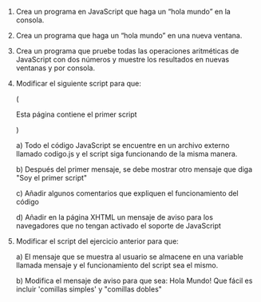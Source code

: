 1. Crea un programa en JavaScript que haga un “hola mundo” en la consola.

2. Crea un programa que haga un “hola mundo” en una nueva ventana.

3. Crea un programa que pruebe todas las operaciones aritméticas de JavaScript
   con dos números y muestre los resultados en nuevas ventanas y por consola.

4. Modificar el siguiente script para que:

   (<!DOCTYPE html PUBLIC "-//W3C//DTD XHTML 1.0 Transitional//EN"
   "http://www.w3.org/TR/xhtml1/DTD/xhtml1-transitional.dtd">
   <html xmlns="http://www.w3.org/1999/xhtml">
   <head>
   <meta http-equiv="Content-Type" content="text/html; charset=iso-8859-1" />
   <title>El primer script</title>

   <script type="text/javascript">
   console.log("Hola Mundo!");
   </script>
   </head>

   <body>
   <p>Esta página contiene el primer script</p>
   </body>
   </html>)

   a) Todo el código JavaScript se encuentre en un archivo externo
      llamado codigo.js y el script siga funcionando de la misma manera.

   b) Después del primer mensaje,
      se debe mostrar otro mensaje que diga "Soy el primer script"

   c) Añadir algunos comentarios que expliquen el funcionamiento del código

   d) Añadir en la página XHTML un mensaje de aviso para los navegadores
      que no tengan activado el soporte de JavaScript

5. Modificar el script del ejercicio anterior para que:

   a) El mensaje que se muestra al usuario se almacene
      en una variable llamada mensaje y el funcionamiento del script sea el mismo.

   b) Modifica el mensaje de aviso para que sea:
      Hola Mundo! Que fácil es incluir 'comillas simples' y "comillas dobles"

